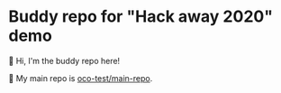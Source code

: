 # Buddy repo for "Hack away 2020" demo

:wave: Hi, I'm the buddy repo here!

:boy: My main repo is [oco-test/main-repo](https://github.com/oco-test/main-repo).
